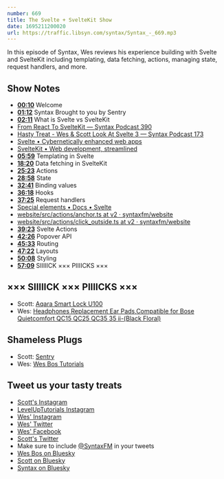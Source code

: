 ```yaml
---
number: 669
title: The Svelte + SvelteKit Show
date: 1695211200020
url: https://traffic.libsyn.com/syntax/Syntax_-_669.mp3
---
```


In this episode of Syntax, Wes reviews his experience building with Svelte and SvelteKit including templating, data fetching, actions, managing state, request handlers, and more.

## Show Notes

- **[00:10](#t=00:10)** Welcome
- **[01:12](#t=01:12)** Syntax Brought to you by Sentry
- **[02:11](#t=02:11)** What is Svelte vs SvelteKit
- [From React To SvelteKit — Syntax Podcast 390](https://syntax.fm/show/390/from-react-to-sveltekit)
- [Hasty Treat - Wes & Scott Look At Svelte 3 — Syntax Podcast 173](https://syntax.fm/show/173/hasty-treat-wes-and-scott-look-at-svelte-3)
- [Svelte • Cybernetically enhanced web apps](https://svelte.dev/)
- [SvelteKit • Web development, streamlined](https://kit.svelte.dev/)
- **[05:59](#t=05:59)** Templating in Svelte
- **[18:20](#t=18:20)** Data fetching in SvelteKit
- **[25:23](#t=25:23)** Actions
- **[28:58](#t=28:58)** State
- **[32:41](#t=32:41)** Binding values
- **[36:18](#t=36:18)** Hooks
- **[37:25](#t=37:25)** Request handlers
- [Special elements • Docs • Svelte](https://svelte.dev/docs/special-elements#svelte-window)
- [website/src/actions/anchor.ts at v2 · syntaxfm/website](https://github.com/syntaxfm/website/blob/v2/src/actions/anchor.ts)
- [website/src/actions/click_outside.ts at v2 · syntaxfm/website](https://github.com/syntaxfm/website/blob/v2/src/actions/click_outside.ts)
- **[39:23](#t=39:23)** Svelte Actions
- **[42:26](#t=42:26)** Popover API
- **[45:33](#t=45:33)** Routing
- **[47:22](#t=47:22)** Layouts
- **[50:08](#t=50:08)** Styling
- **[57:09](#t=57:09)** SIIIIICK ××× PIIIICKS ×××

## ××× SIIIIICK ××× PIIIICKS ×××

- Scott: [Aqara Smart Lock U100](https://www.amazon.com/dp/B0BZSD2L1W?linkCode=sl1&linkId=3c99452f2f410bd473c91749cfa27a6f&language=en_US)
- Wes: [Headphones Replacement Ear Pads,Compatible for Bose Quietcomfort QC15 QC25 QC35 35 ii-(Black Floral)](https://www.amazon.ca/dp/B07QXKNDSW?crid=23KX82S9DQKYG&keywords=bose+wc35+ear+pads+flower&sprefix=bose+wc35+ear+pads+flower,aps,105&th=1&language=en_US&sr=8-18&linkCode=gs2&linkId=5d4c231bde102d4022499ff9ea813b91&tag=isi777-20)

## Shameless Plugs

- Scott: [Sentry](https://sentry.io)
- Wes: [Wes Bos Tutorials](https://wesbos.com/courses)

## Tweet us your tasty treats

- [Scott's Instagram](https://www.instagram.com/stolinski/)
- [LevelUpTutorials Instagram](https://www.instagram.com/LevelUpTutorials/)
- [Wes' Instagram](https://www.instagram.com/wesbos/)
- [Wes' Twitter](https://twitter.com/wesbos)
- [Wes' Facebook](https://www.facebook.com/wesbos.developer)
- [Scott's Twitter](https://twitter.com/stolinski)
- Make sure to include [@SyntaxFM](https://twitter.com/SyntaxFM) in your tweets
- [Wes Bos on Bluesky](https://bsky.app/profile/wesbos.com)
- [Scott on Bluesky](https://bsky.app/profile/tolin.ski)
- [Syntax on Bluesky](https://bsky.app/profile/syntax.fm)
